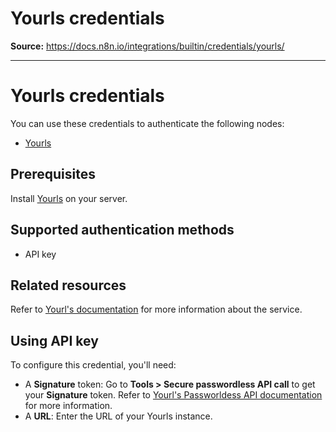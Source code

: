 # Yourls credentials

**Source:** https://docs.n8n.io/integrations/builtin/credentials/yourls/

---

# Yourls credentials

You can use these credentials to authenticate the following nodes:

- [Yourls](../../app-nodes/n8n-nodes-base.yourls/)

## Prerequisites

Install [Yourls](https://github.com/YOURLS/YOURLS) on your server.

## Supported authentication methods

- API key

## Related resources

Refer to [Yourl's documentation](https://yourls.org/docs) for more information about the service.

## Using API key

To configure this credential, you'll need:

- A **Signature** token: Go to **Tools > Secure passwordless API call** to get your **Signature** token. Refer to [Yourl's Passworldess API documentation](https://yourls.org/docs/guide/advanced/passwordless-api) for more information.
- A **URL**: Enter the URL of your Yourls instance.
